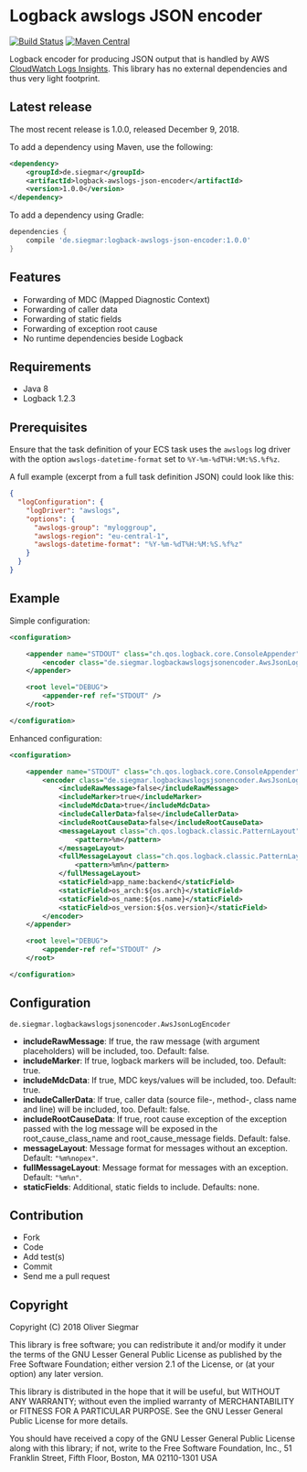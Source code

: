 Logback awslogs JSON encoder
============================

[![Build Status](https://api.travis-ci.org/osiegmar/logback-awslogs-json-encoder.svg)](https://travis-ci.org/osiegmar/logback-awslogs-json-encoder)
[![Maven Central](https://maven-badges.herokuapp.com/maven-central/de.siegmar/logback-awslogs-json-encoder/badge.svg)](https://maven-badges.herokuapp.com/maven-central/de.siegmar/logback-awslogs-json-encoder)

Logback encoder for producing JSON output that is handled by
AWS [CloudWatch Logs Insights](https://docs.aws.amazon.com/AmazonCloudWatch/latest/logs/AnalyzingLogData.html). This
library has no external dependencies and thus very light footprint.


Latest release
--------------

The most recent release is 1.0.0, released December 9, 2018.

To add a dependency using Maven, use the following:

```xml
<dependency>
    <groupId>de.siegmar</groupId>
    <artifactId>logback-awslogs-json-encoder</artifactId>
    <version>1.0.0</version>
</dependency>
```

To add a dependency using Gradle:

```gradle
dependencies {
    compile 'de.siegmar:logback-awslogs-json-encoder:1.0.0'
}
```


Features
--------

- Forwarding of MDC (Mapped Diagnostic Context)
- Forwarding of caller data
- Forwarding of static fields
- Forwarding of exception root cause
- No runtime dependencies beside Logback


Requirements
------------

- Java 8
- Logback 1.2.3


Prerequisites
-------------

Ensure that the task definition of your ECS task uses the `awslogs` log driver with 
the option `awslogs-datetime-format` set to `%Y-%m-%dT%H:%M:%S.%f%z`.

A full example (excerpt from a full task definition JSON) could look like this:

```json
{
  "logConfiguration": {
    "logDriver": "awslogs",
    "options": {
      "awslogs-group": "myloggroup",
      "awslogs-region": "eu-central-1",
      "awslogs-datetime-format": "%Y-%m-%dT%H:%M:%S.%f%z"
    }
  }
}
```

Example
-------

Simple configuration:

```xml
<configuration>

    <appender name="STDOUT" class="ch.qos.logback.core.ConsoleAppender">
        <encoder class="de.siegmar.logbackawslogsjsonencoder.AwsJsonLogEncoder"/>
    </appender>

    <root level="DEBUG">
        <appender-ref ref="STDOUT" />
    </root>

</configuration>
```

Enhanced configuration:

```xml
<configuration>

    <appender name="STDOUT" class="ch.qos.logback.core.ConsoleAppender">
        <encoder class="de.siegmar.logbackawslogsjsonencoder.AwsJsonLogEncoder">
            <includeRawMessage>false</includeRawMessage>
            <includeMarker>true</includeMarker>
            <includeMdcData>true</includeMdcData>
            <includeCallerData>false</includeCallerData>
            <includeRootCauseData>false</includeRootCauseData>
            <messageLayout class="ch.qos.logback.classic.PatternLayout">
                <pattern>%m</pattern>
            </messageLayout>
            <fullMessageLayout class="ch.qos.logback.classic.PatternLayout">
                <pattern>%m%n</pattern>
            </fullMessageLayout>
            <staticField>app_name:backend</staticField>
            <staticField>os_arch:${os.arch}</staticField>
            <staticField>os_name:${os.name}</staticField>
            <staticField>os_version:${os.version}</staticField>
        </encoder>
    </appender>

    <root level="DEBUG">
        <appender-ref ref="STDOUT" />
    </root>

</configuration>
```

Configuration
-------------

`de.siegmar.logbackawslogsjsonencoder.AwsJsonLogEncoder`

* **includeRawMessage**: If true, the raw message (with argument placeholders) will be included, too.
  Default: false.
* **includeMarker**: If true, logback markers will be included, too. Default: true.
* **includeMdcData**: If true, MDC keys/values will be included, too. Default: true.
* **includeCallerData**: If true, caller data (source file-, method-, class name and line) will be
  included, too. Default: false.
* **includeRootCauseData**: If true, root cause exception of the exception passed with the log
   message will be exposed in the root_cause_class_name and root_cause_message fields.
   Default: false.
* **messageLayout**: Message format for messages without an exception. Default: `"%m%nopex"`.
* **fullMessageLayout**: Message format for messages with an exception. Default: `"%m%n"`.
* **staticFields**: Additional, static fields to include. Defaults: none.


Contribution
------------

- Fork
- Code
- Add test(s)
- Commit
- Send me a pull request


Copyright
---------

Copyright (C) 2018 Oliver Siegmar

This library is free software; you can redistribute it and/or
modify it under the terms of the GNU Lesser General Public
License as published by the Free Software Foundation; either
version 2.1 of the License, or (at your option) any later version.

This library is distributed in the hope that it will be useful,
but WITHOUT ANY WARRANTY; without even the implied warranty of
MERCHANTABILITY or FITNESS FOR A PARTICULAR PURPOSE.  See the GNU
Lesser General Public License for more details.

You should have received a copy of the GNU Lesser General Public
License along with this library; if not, write to the Free Software
Foundation, Inc., 51 Franklin Street, Fifth Floor, Boston, MA  02110-1301  USA
